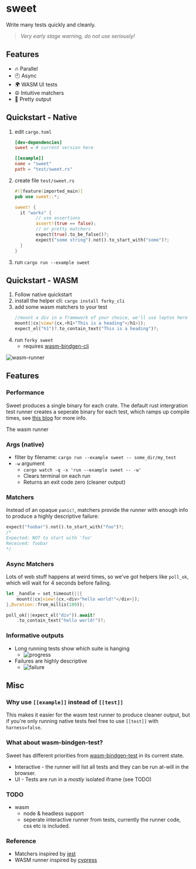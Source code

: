 # sweet
Write many tests quickly and cleanly.

> *Very early stage warning, do not use seriously!*

## Features

- 🔥 Parallel
- 🕙 Async
- 🌍 WASM UI tests
- ☮️ Intuitive matchers
- 🌈 Pretty output
## Quickstart - Native

1. edit `cargo.toml`
	```toml
	[dev-dependencies]
	sweet = # current version here

	[[example]]
	name = "sweet"
	path = "test/sweet.rs"
	```
1. create file `test/sweet.rs`
	```rust
	#![feature(imported_main)]
	pub use sweet::*;

	sweet! {
	  it "works" {
			// use assertions
			assert!(true == false);
			// or pretty matchers
			expect(true).to_be_false()?;
			expect("some string").not().to_start_with("some")?;
	  }
	}
	```
1. run `cargo run --example sweet`

## Quickstart - WASM

1. Follow native quickstart
1. install the helper cli: `cargo install forky_cli`
2. add some wasm matchers to your test
	```rust
	//mount a div in a framework of your choice, we'll use leptos here :)
	mount(|cx|view!{cx,<h1>"This is a heading"</h1>});
	expect_el("h1")?.to_contain_text("This is a heading")?;
	```
3. run `forky sweet`
	- requires [wasm-bindgen-cli](https://rustwasm.github.io/wasm-bindgen/reference/cli.html)

![wasm-runner](https://raw.githubusercontent.com/mrchantey/forky/main/docs/images/wasm-runner.png)

## Features

### Performance

Sweet produces a single binary for each crate. The default rust intergration test runner creates a seperate binary for each test, which ramps up compile times, see [this blog](https://matklad.github.io/2021/02/27/delete-cargo-integration-tests.html) for more info.

The wasm runner 

### Args (native)
- filter by filename: `cargo run --example sweet -- some_dir/my_test`
- `-w` argument
	- `cargo watch -q -x 'run --example sweet -- -w'`
	- Clears terminal on each run
	- Returns an exit code zero (cleaner output)

### Matchers
Instead of an opaque `panic!`, matchers provide the runner with enough info to produce a highly descriptive failure:
```rs
expect("foobar").not().to_start_with("foo")?;
/*
Expected: NOT to start with 'foo'
Received: foobar
*/
```

### Async Matchers
Lots of web stuff happens at weird times, so we've got helpers like `poll_ok`, which will wait for 4 seconds before failing.

```rs
let _handle = set_timeout(||{
	mount(|cx|view!{cx,<div>"hello world!"</div>});
},Duration::from_millis(100));

poll_ok(||expect_el("div")).await?
	.to_contain_text("hello world!")?;
```

### Informative outputs
- Long running tests show which suite is hanging
	- ![progress](https://raw.githubusercontent.com/mrchantey/forky/main/docs/images/progress.png)
- Failures are highly descriptive 
	- ![failure](https://raw.githubusercontent.com/mrchantey/forky/main/docs/images/failure.png)

## Misc

### Why use `[[example]]` instead of `[[test]]`
This makes it easier for the wasm test runner to produce cleaner output, but if you're only running native tests feel free to use `[[test]]` with `harness=false`.

### What about wasm-bindgen-test?
Sweet has different priorities from [wasm-bindgen-test](https://rustwasm.github.io/wasm-bindgen/wasm-bindgen-test/index.html) in its current state.
- Interactive - the runner will list all tests and they can be run at-will in the browser.
- UI - Tests are run in a *mostly* isolated iframe (see TODO)

### TODO
- wasm
	- node & headless support
	- seperate interactive runner from tests, currently the runner code, css etc is included.

### Reference
- Matchers inspired by [jest](https://jestjs.io/)
- WASM runner inspired by [cypress](https://www.cypress.io/)

